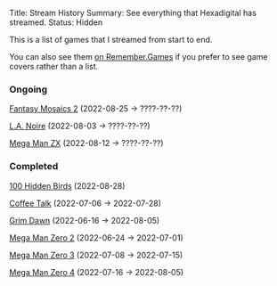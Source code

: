 Title: Stream History
Summary: See everything that Hexadigital has streamed.
Status: Hidden

This is a list of games that I streamed from start to end.

You can also see them [on Remember.Games](https://remember.games/customlist/17/) if you prefer to see game covers rather than a list.

### Ongoing
[Fantasy Mosaics 2](https://remember.games/game/6395/fantasy-mosaics-2/) (2022-08-25 -> ????-??-??)

[L.A. Noire](https://remember.games/game/4207/) (2022-08-03 -> ????-??-??)

[Mega Man ZX](https://remember.games/game/2297/) (2022-08-12 -> ????-??-??)

### Completed
[100 Hidden Birds](https://remember.games/game/6444/) (2022-08-28)

[Coffee Talk](https://remember.games/game/718/coffee-talk/) (2022-07-06 -> 2022-07-28)

[Grim Dawn](https://remember.games/game/178/grim-dawn/) (2022-06-16 -> 2022-08-05)

[Mega Man Zero 2](https://remember.games/game/4361/mega-man-zero-2/) (2022-06-24 -> 2022-07-01)

[Mega Man Zero 3](https://remember.games/game/4374/mega-man-zero-3/) (2022-07-08 -> 2022-07-15)

[Mega Man Zero 4](https://remember.games/game/4372/mega-man-zero-4/) (2022-07-16 -> 2022-08-05)